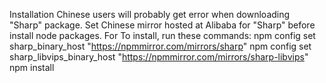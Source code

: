 Installation
Chinese users will probably get error when downloading "Sharp" package.
Set Chinese mirror hosted at Alibaba for "Sharp" before install node packages.
For To install, run these commands:
  npm config set sharp_binary_host "https://npmmirror.com/mirrors/sharp"
  npm config set sharp_libvips_binary_host "https://npmmirror.com/mirrors/sharp-libvips"
  npm install